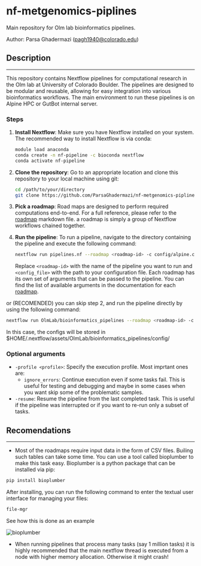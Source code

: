 # nf-metgenomics-piplines

Main repository for  Olm lab bioinformatics pipelines.

Author: Parsa Ghadermazi (pagh1940@colorado.edu)

## Description
-----
This repository contains Nextflow pipelines for computational research in the Olm lab at University of Colorado Boulder. The pipelines are designed to be modular and reusable, allowing for easy integration into various bioinformatics workflows. The main environment to run these pipelines is on Alpine HPC or GutBot internal server.

###  Steps

1. **Install Nextflow**: Make sure you have Nextflow installed on your system. The recommended way to install Nextflow is via conda:
    ```bash
    module load anaconda
    conda create -n nf-pipeline -c bioconda nextflow
    conda activate nf-pipeline
    ```
2. **Clone the repository**: Go to an appropriate location and clone this repository to your local machine using git:
    ```bash
    cd /path/to/your/directory
    git clone https://github.com/ParsaGhadermazi/nf-metgenomics-piplines.git
    ``` 
3. **Pick a roadmap**: Road maps are designed to perform required computations end-to-end. For a full reference, please refer to the [roadmap]() markdown file.
a roadmap is simply a group of Nextflow workflows chained together. 

4. **Run the pipeline**: To run a pipeline, navigate to the directory containing the pipeline and execute the following command:
    ```bash
    nextflow run pipelines.nf --roadmap <roadmap-id> -c config/alpine.config <roadmap-specific-arguments>
    ```
    Replace `<roadmap-id>` with the name of the pipeline you want to run and `<config_file>` with the path to your configuration file. Each roadmap has its own set of arguments that can be passed to the pipeline. You can find the list of available arguments in the documentation for each [roadmap](roadmaps.md).

or (RECOMENDED) you can skip step 2, and run the pipeline directly by using the following command:

```bash
nextflow run OlmLab/bioinformatics_pipelines --roadmap <roadmap-id> -c config/alpine.config <roadmap-specific-arguments>
```
In this case, the configs will be stored in $HOME/.nextflow/assets/OlmLab/bioinformatics_pipelines/config/

### Optional arguments

- `-profile <profile>`: Specify the execution profile. Most imprtant ones are:
    - `ignore_errors`: Continue execution even if some tasks fail. This is useful for testing and debugging and maybe in some cases when you want skip some of the problematic samples.
- `-resume`: Resume the pipeline from the last completed task. This is useful if the pipeline was interrupted or if you want to re-run only a subset of tasks.


## Recomendations
-----
- Most of the roadmaps require input data in the form of CSV files. Builing such tables can take some time. You can use a tool called bioplumber to make this task easy. Bioplumber is a python package that can be installed via pip:
```bash
pip install bioplumber
```
After installing, you can run the following command to enter the textual user interface for managing your files:
```bash
file-mgr
```
See how this is done as an example 

![bioplumber](/imgs/bioplumber.gif)

- When running pipelines that process many tasks (say 1 million tasks) it is highly recommended that the main nextflow thread is executed from a node with higher memory allocation. Otherwise it might crash!
